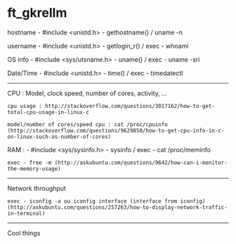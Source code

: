 # ft_gkrellm
hostname - #include <unistd.h> - gethostname() / uname -n

username - #include <unistd.h> - getlogin_r() / exec - whoami

OS info - #include <sys/utsname.h> - uname() / exec - uname -sri

Date/Time - #include <unistd.h> - time() / exec - timedatectl

----------

CPU : Model, clock speed, number of cores, activity, ...

	cpu usage : http://stackoverflow.com/questions/3017162/how-to-get-total-cpu-usage-in-linux-c
	
	model/number of cores/speed cpu : cat /proc/cpuinfo (http://stackoverflow.com/questions/9629850/how-to-get-cpu-info-in-c-on-linux-such-as-number-of-cores)
	
RAM : - #include <sys/sysinfo.h> - sysinfo / exec - cat /proc/meminfo

	exec - free -m (http://askubuntu.com/questions/9642/how-can-i-monitor-the-memory-usage)
	
----------

Network throughput

	exec - iconfig -a ou iconfig interface (interface from iconfig) (http://askubuntu.com/questions/257263/how-to-display-network-traffic-in-terminal)
	
----------

Cool things
